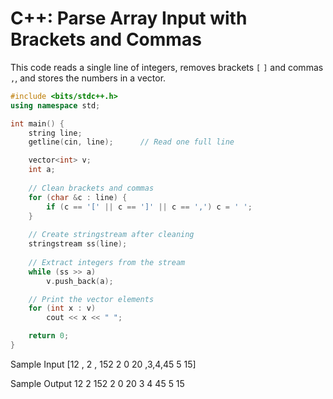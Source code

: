 # C++: Parse Array Input with Brackets and Commas

This code reads a single line of integers, removes brackets `[` `]` and commas `,`, and stores the numbers in a vector.

```cpp
#include <bits/stdc++.h>
using namespace std;

int main() {
    string line;
    getline(cin, line);      // Read one full line

    vector<int> v;
    int a;
    
    // Clean brackets and commas
    for (char &c : line) {
        if (c == '[' || c == ']' || c == ',') c = ' ';
    }
    
    // Create stringstream after cleaning
    stringstream ss(line);
    
    // Extract integers from the stream
    while (ss >> a) 
        v.push_back(a);

    // Print the vector elements
    for (int x : v) 
        cout << x << " ";

    return 0;
}
````
Sample Input
[12 , 2 , 152 2 0 20 ,3,4,45 5 15]

Sample Output
12 2 152 2 0 20 3 4 45 5 15

